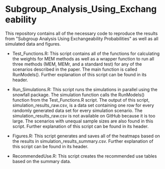 # Subgroup_Analysis_Using_Exchangeability

This repository contains all of the necessary code to reproduce the results from "Subgroup Analysis Using Exchangeability Probabilities" as well as all simulated data and figures. 

- Test_Functions.R: This script contains all of the functions for calculating the weights for MEM methods as well as a wrapper function to run all three methods (MEM, MEMr, and a standard test) for any of the scenarios described in the paper. The main function is called RunModels(). Further explanation of this script can be found in its header. 

- Run_Simulations.R: This script runs the simulations in parallel using the snowfall package. The simulation function calls the RunModels() function from the Test_Functions.R script. The output of this script, simulation_results_raw.csv, is a data set containing one row for every randomly generated data set for every simulation scenario. The simulation_results_raw.csv is not available on GitHub because it is too large. The scenarios with unequal sample sizes are also found in this script. Further explanation of this script can be found in its header. 

- Figures.R: This script generates and saves all of the heatmaps based on the results in simulation_results_summary.csv. Further explanation of this script can be found in its header. 

- RecommendedUse.R: This script creates the recommended use tables based on the summary data. 